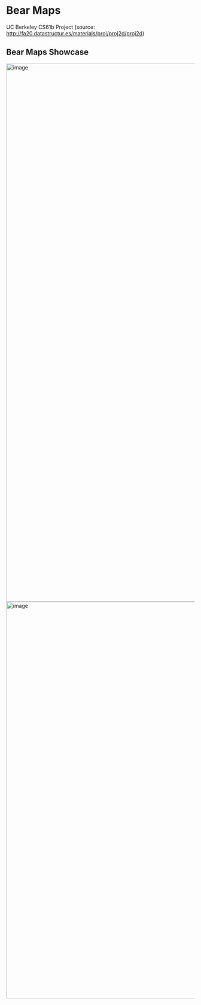 # Bear Maps

UC Berkeley CS61b Project
(source: http://fa20.datastructur.es/materials/proj/proj2d/proj2d)

## Bear Maps Showcase
<img width="1438" alt="image" src="https://user-images.githubusercontent.com/70275050/176959087-0989f8d2-4adc-4256-bf9a-81a9e73e5fee.png">
<img width="1060" alt="image" src="https://user-images.githubusercontent.com/70275050/176959589-22673dd9-73f2-4208-9054-086f7376446b.png">


